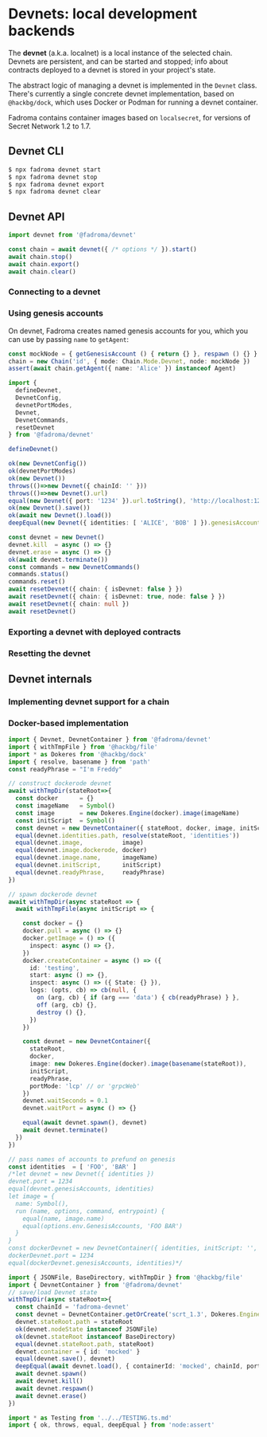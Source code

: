 # Devnets: local development backends

The **devnet** (a.k.a. localnet) is a local instance of the selected chain.
Devnets are persistent, and can be started and stopped; info about contracts
deployed to a devnet is stored in your project's state.

The abstract logic of managing a devnet is implemented in the `Devnet` class.
There's currently a single concrete devnet implementation, based on `@hackbg/dock`,
which uses Docker or Podman for running a devnet container.

Fadroma contains container images based on `localsecret`,
for versions of Secret Network 1.2 to 1.7.

## Devnet CLI

```sh
$ npx fadroma devnet start
$ npx fadroma devnet stop
$ npx fadroma devnet export
$ npx fadroma devnet clear
```

## Devnet API

```typescript
import devnet from '@fadroma/devnet'

const chain = await devnet({ /* options */ }).start()
await chain.stop()
await chain.export()
await chain.clear()
```

### Connecting to a devnet

### Using genesis accounts

On devnet, Fadroma creates named genesis accounts for you,
which you can use by passing `name` to `getAgent`:

```typescript
const mockNode = { getGenesisAccount () { return {} }, respawn () {} }
chain = new Chain('id', { mode: Chain.Mode.Devnet, node: mockNode })
assert(await chain.getAgent({ name: 'Alice' }) instanceof Agent)
```

```typescript
import {
  defineDevnet,
  DevnetConfig,
  devnetPortModes,
  Devnet,
  DevnetCommands,
  resetDevnet
} from '@fadroma/devnet'

defineDevnet()

ok(new DevnetConfig())
ok(devnetPortModes)
ok(new Devnet())
throws(()=>new Devnet({ chainId: '' }))
throws(()=>new Devnet().url)
equal(new Devnet({ port: '1234' }).url.toString(), 'http://localhost:1234/')
ok(new Devnet().save())
ok(await new Devnet().load())
deepEqual(new Devnet({ identities: [ 'ALICE', 'BOB' ] }).genesisAccounts, [ 'ALICE', 'BOB' ])

const devnet = new Devnet()
devnet.kill  = async () => {}
devnet.erase = async () => {}
ok(await devnet.terminate())
const commands = new DevnetCommands()
commands.status()
commands.reset()
await resetDevnet({ chain: { isDevnet: false } })
await resetDevnet({ chain: { isDevnet: true, node: false } })
await resetDevnet({ chain: null })
await resetDevnet()
```

### Exporting a devnet with deployed contracts

### Resetting the devnet

## Devnet internals

### Implementing devnet support for a chain

### Docker-based implementation

```typescript
import { Devnet, DevnetContainer } from '@fadroma/devnet'
import { withTmpFile } from '@hackbg/file'
import * as Dokeres from '@hackbg/dock'
import { resolve, basename } from 'path'
const readyPhrase = "I'm Freddy"

// construct dockerode devnet
await withTmpDir(stateRoot=>{
  const docker      = {}
  const imageName   = Symbol()
  const image       = new Dokeres.Engine(docker).image(imageName)
  const initScript  = Symbol()
  const devnet = new DevnetContainer({ stateRoot, docker, image, initScript, readyPhrase })
  equal(devnet.identities.path, resolve(stateRoot, 'identities'))
  equal(devnet.image,           image)
  equal(devnet.image.dockerode, docker)
  equal(devnet.image.name,      imageName)
  equal(devnet.initScript,      initScript)
  equal(devnet.readyPhrase,     readyPhrase)
})

// spawn dockerode devnet
await withTmpDir(async stateRoot => {
  await withTmpFile(async initScript => {

    const docker = {}
    docker.pull = async () => {}
    docker.getImage = () => ({
      inspect: async () => {},
    })
    docker.createContainer = async () => ({
      id: 'testing',
      start: async () => {},
      inspect: async () => ({ State: {} }),
      logs: (opts, cb) => cb(null, {
        on (arg, cb) { if (arg === 'data') { cb(readyPhrase) } },
        off (arg, cb) {},
        destroy () {},
      })
    })

    const devnet = new DevnetContainer({
      stateRoot,
      docker,
      image: new Dokeres.Engine(docker).image(basename(stateRoot)),
      initScript,
      readyPhrase,
      portMode: 'lcp' // or 'grpcWeb'
    })
    devnet.waitSeconds = 0.1
    devnet.waitPort = async () => {}

    equal(await devnet.spawn(), devnet)
    await devnet.terminate()
  })
})

// pass names of accounts to prefund on genesis
const identities  = [ 'FOO', 'BAR' ]
/*let devnet = new Devnet({ identities })
devnet.port = 1234
equal(devnet.genesisAccounts, identities)
let image = {
  name: Symbol(),
  run (name, options, command, entrypoint) {
    equal(name, image.name)
    equal(options.env.GenesisAccounts, 'FOO BAR')
  }
}
const dockerDevnet = new DevnetContainer({ identities, initScript: '', image })
dockerDevnet.port = 1234
equal(dockerDevnet.genesisAccounts, identities)*/
```

```typescript
import { JSONFile, BaseDirectory, withTmpDir } from '@hackbg/file'
import { DevnetContainer } from '@fadroma/devnet'
// save/load Devnet state
withTmpDir(async stateRoot=>{
  const chainId = 'fadroma-devnet'
  const devnet = DevnetContainer.getOrCreate('scrt_1.3', Dokeres.Engine.mock())
  devnet.stateRoot.path = stateRoot
  ok(devnet.nodeState instanceof JSONFile)
  ok(devnet.stateRoot instanceof BaseDirectory)
  equal(devnet.stateRoot.path, stateRoot)
  devnet.container = { id: 'mocked' }
  equal(devnet.save(), devnet)
  deepEqual(await devnet.load(), { containerId: 'mocked', chainId, port: devnet.port })
  await devnet.spawn()
  await devnet.kill()
  await devnet.respawn()
  await devnet.erase()
})
```


```typescript
import * as Testing from '../../TESTING.ts.md'
import { ok, throws, equal, deepEqual } from 'node:assert'
```
